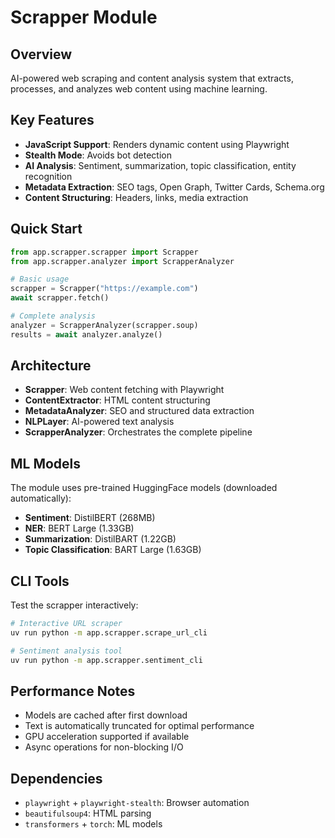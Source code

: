 # Scrapper Module

## Overview

AI-powered web scraping and content analysis system that extracts, processes, and analyzes web content using machine learning.

## Key Features

- **JavaScript Support**: Renders dynamic content using Playwright
- **Stealth Mode**: Avoids bot detection
- **AI Analysis**: Sentiment, summarization, topic classification, entity recognition
- **Metadata Extraction**: SEO tags, Open Graph, Twitter Cards, Schema.org
- **Content Structuring**: Headers, links, media extraction

## Quick Start

```python
from app.scrapper.scrapper import Scrapper
from app.scrapper.analyzer import ScrapperAnalyzer

# Basic usage
scrapper = Scrapper("https://example.com")
await scrapper.fetch()

# Complete analysis
analyzer = ScrapperAnalyzer(scrapper.soup)
results = await analyzer.analyze()
```

## Architecture

- **Scrapper**: Web content fetching with Playwright
- **ContentExtractor**: HTML content structuring  
- **MetadataAnalyzer**: SEO and structured data extraction
- **NLPLayer**: AI-powered text analysis
- **ScrapperAnalyzer**: Orchestrates the complete pipeline

## ML Models

The module uses pre-trained HuggingFace models (downloaded automatically):

- **Sentiment**: DistilBERT (268MB)
- **NER**: BERT Large (1.33GB)  
- **Summarization**: DistilBART (1.22GB)
- **Topic Classification**: BART Large (1.63GB)

## CLI Tools

Test the scrapper interactively:

```bash
# Interactive URL scraper
uv run python -m app.scrapper.scrape_url_cli

# Sentiment analysis tool  
uv run python -m app.scrapper.sentiment_cli
```

## Performance Notes

- Models are cached after first download
- Text is automatically truncated for optimal performance
- GPU acceleration supported if available
- Async operations for non-blocking I/O

## Dependencies

- `playwright` + `playwright-stealth`: Browser automation
- `beautifulsoup4`: HTML parsing
- `transformers` + `torch`: ML models 